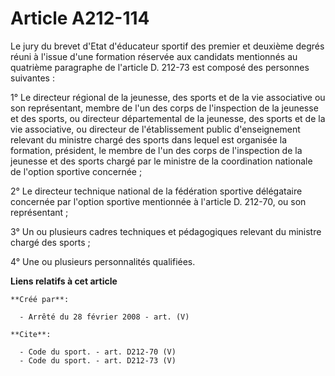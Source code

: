 # Article A212-114

Le jury du brevet d'Etat d'éducateur sportif des premier et deuxième degrés réuni à l'issue d'une formation réservée aux
candidats mentionnés au quatrième paragraphe de l'article D. 212-73 est composé des personnes suivantes : 

1° Le directeur régional de la jeunesse, des sports et de la vie associative ou son représentant, membre de l'un des corps de
l'inspection de la jeunesse et des sports, ou directeur départemental de la jeunesse, des sports et de la vie associative, ou
directeur de l'établissement public d'enseignement relevant du ministre chargé des sports dans lequel est organisée la
formation, président, le membre de l'un des corps de l'inspection de la jeunesse et des sports chargé par le ministre de la
coordination nationale de l'option sportive concernée ; 

2° Le directeur technique national de la fédération sportive délégataire concernée par l'option sportive mentionnée à
l'article D. 212-70, ou son représentant ;

3° Un ou plusieurs cadres techniques et pédagogiques relevant du ministre chargé des sports ; 

4° Une ou plusieurs personnalités qualifiées.

**Liens relatifs à cet article**

	**Créé par**:

	  - Arrêté du 28 février 2008 - art. (V)

	**Cite**:

	  - Code du sport. - art. D212-70 (V)
	  - Code du sport. - art. D212-73 (V)
